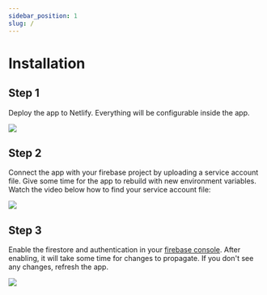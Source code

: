 ```yaml
---
sidebar_position: 1
slug: /
---
```


# Installation

## Step 1

Deploy the app to Netlify.
Everything will be configurable inside the app.

[<img src="https://www.netlify.com/img/deploy/button.svg"/>](https://app.netlify.com/start/deploy?repository=https://github.com/rromikas/fireck-dboard)

## Step 2

Connect the app with your firebase project by uploading a service account file. Give some time for the app to rebuild with new environment variables. Watch the video below how to find your service account file:

[<img src="https://img.youtube.com/vi/x_vhtPSV7s8/0.jpg"/>](https://www.youtube.com/watch?v=x_vhtPSV7s8)

## Step 3

Enable the firestore and authentication in your [firebase console](https://console.firebase.google.com/). After enabling, it will take some time for changes to propagate. If you don't see any changes, refresh the app.

[<img src="https://img.youtube.com/vi/cd5vi0qylmE/0.jpg"/>](https://www.youtube.com/watch?v=cd5vi0qylmE)
